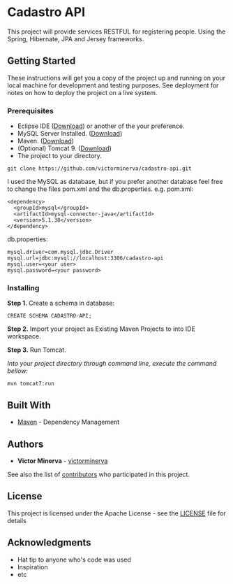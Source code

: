 # Cadastro API

This project will provide services RESTFUL for registering people.
Using the Spring, Hibernate, JPA and Jersey frameworks.

## Getting Started

These instructions will get you a copy of the project up and running on your local machine for development and testing purposes. See deployment for notes on how to deploy the project on a live system.

### Prerequisites

* Eclipse IDE ([Download](http://www.eclipse.org/downloads/eclipse-packages/)) or another of the your preference.
* MySQL Server Installed. ([Download](https://dev.mysql.com/downloads/mysql/))
* Maven. ([Download](https://maven.apache.org/download.cgi))
* (Optional) Tomcat 9. ([Download](https://tomcat.apache.org/download-90.cgi))
* The project to your directory.
```
git clone https://github.com/victorminerva/cadastro-api.git
```

I used the MySQL as database, but if you prefer another database feel free to change the files pom.xml and the db.properties.
e.g.
pom.xml:
```
<dependency>
  <groupId>mysql</groupId>
  <artifactId>mysql-connector-java</artifactId>
  <version>5.1.38</version>
</dependency>
```
db.properties:
```
mysql.driver=com.mysql.jdbc.Driver
mysql.url=jdbc:mysql://localhost:3306/cadastro-api
mysql.user=<your user>
mysql.password=<your password>
```

### Installing

**Step 1.** Create a schema in database:
```
CREATE SCHEMA CADASTRO-API;
```
 
**Step 2.** Import your project as Existing Maven Projects to into IDE workspace.

**Step 3.** Run Tomcat.

*Into your project directory through command line, execute the command bellow:*
```
mvn tomcat7:run
```


## Built With

* [Maven](https://maven.apache.org/) - Dependency Management

## Authors

* **Victor Minerva** - [victorminerva](https://github.com/victorminerva)

See also the list of [contributors](https://github.com/victorminerva/cadastro-api/graphs/contributors) who participated in this project.

## License

This project is licensed under the Apache License - see the [LICENSE](LICENSE) file for details

## Acknowledgments

* Hat tip to anyone who's code was used
* Inspiration
* etc

